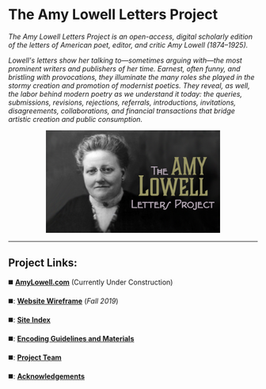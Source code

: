 # The Amy Lowell Letters Project

_The Amy Lowell Letters Project is an open-access, digital scholarly edition of the letters of American poet, editor, and critic Amy Lowell (1874–1925)._

_Lowell's letters show her talking to—sometimes arguing with—the most prominent writers and publishers of her time. Earnest, often funny, and bristling with provocations, they illuminate the many roles she played in the stormy creation and promotion of modernist poetics. They reveal, as well, the labor behind modern poetry as we understand it today: the queries, submissions, revisions, rejections, referrals, introductions, invitations, disagreements, collaborations, and financial transactions that bridge artistic creation and public consumption._
<p align="center"> <img src="https://github.com/MelissaBradshaw/ALLP/blob/master/WIKIandREADMEmaterials/amy4.jpg" width="70%" height="70%">
  
--- 
  
</p>

## Project Links:

◼️ **[AmyLowell.com](http://amylowell.com)** (Currently Under Construction)

◼️: **[Website Wireframe](https://vhmy7z.axshare.com/home.html)** (_Fall 2019_)

◼️: **[Site Index](https://github.com/MelissaBradshaw/ALLP/tree/master/siteIndex)**

◼️: **[Encoding Guidelines and Materials](https://github.com/MelissaBradshaw/ALLP/tree/master/encoding)**

◼️: **[Project Team](https://github.com/MelissaBradshaw/ALLP/wiki/Project-Team)**

◼️: **[Acknowledgements](https://github.com/MelissaBradshaw/ALLP/wiki/Acknowledgements)**


